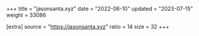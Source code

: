 +++
title = "jasonsanta.xyz"
date = "2022-06-10"
updated = "2023-07-15"
weight = 33086

[extra]
source = "https://jasonsanta.xyz"
ratio = 14
size = 32
+++
